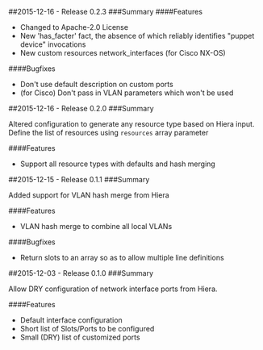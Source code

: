 ##2015-12-16 - Release 0.2.3
###Summary
####Features

- Changed to Apache-2.0 License
- New 'has_facter' fact, the absence of which reliably identifies "puppet device" invocations
- New custom resources network_interfaces (for Cisco NX-OS)

####Bugfixes

- Don't use default description on custom ports
- (for Cisco) Don't pass in VLAN parameters which won't be used

##2015-12-16 - Release 0.2.0
###Summary

Altered configuration to generate any resource type based on Hiera input.
Define the list of resources using `resources` array parameter

####Features

- Support all resource types with defaults and hash merging

##2015-12-15 - Release 0.1.1
###Summary

Added support for VLAN hash merge from Hiera

####Features

- VLAN hash merge to combine all local VLANs

####Bugfixes

- Return slots to an array so as to allow multiple line definitions

##2015-12-03 - Release 0.1.0
###Summary

Allow DRY configuration of network interface ports from Hiera.

####Features

- Default interface configuration
- Short list of Slots/Ports to be configured
- Small (DRY) list of customized ports
